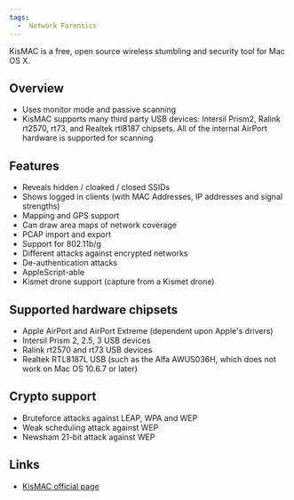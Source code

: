 ```yaml
---
tags:
  -  Network Forensics
---
```

KisMAC is a free, open source wireless stumbling and security tool for
Mac OS X.

## Overview

- Uses monitor mode and passive scanning
- KisMAC supports many third party USB devices: Intersil Prism2, Ralink
  rt2570, rt73, and Realtek rtl8187 chipsets. All of the internal
  AirPort hardware is supported for scanning

## Features

- Reveals hidden / cloaked / closed SSIDs
- Shows logged in clients (with MAC Addresses, IP addresses and signal
  strengths)
- Mapping and GPS support
- Can draw area maps of network coverage
- PCAP import and export
- Support for 802.11b/g
- Different attacks against encrypted networks
- De-authentication attacks
- AppleScript-able
- Kismet drone support (capture from a Kismet drone)

## Supported hardware chipsets

- Apple AirPort and AirPort Extreme (dependent upon Apple's drivers)
- Intersil Prism 2, 2.5, 3 USB devices
- Ralink rt2570 and rt73 USB devices
- Realtek RTL8187L USB (such as the Alfa AWUS036H, which does not work
  on Mac OS 10.6.7 or later)

## Crypto support

- Bruteforce attacks against LEAP, WPA and WEP
- Weak scheduling attack against WEP
- Newsham 21-bit attack against WEP

## Links

- [KisMAC official page](https://kismac-ng.org/)

